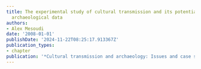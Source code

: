 ```yaml
---
title: The experimental study of cultural transmission and its potential for explaining
  archaeological data
authors:
- Alex Mesoudi
date: '2008-01-01'
publishDate: '2024-11-22T08:25:17.913367Z'
publication_types:
- chapter
publication: '*Cultural transmission and archaeology: Issues and case studies*'
---
```

